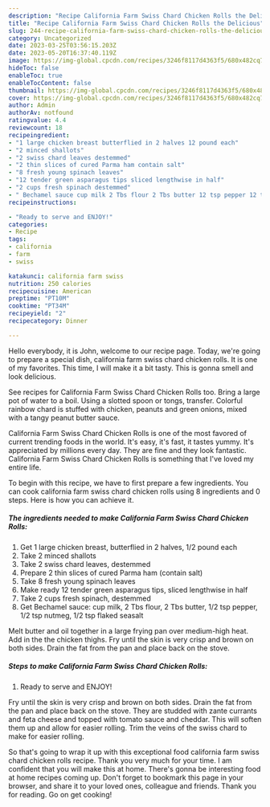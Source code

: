 ```yaml
---
description: "Recipe California Farm Swiss Chard Chicken Rolls the Delicious"
title: "Recipe California Farm Swiss Chard Chicken Rolls the Delicious"
slug: 244-recipe-california-farm-swiss-chard-chicken-rolls-the-delicious
category: Uncategorized
date: 2023-03-25T03:56:15.203Z
date: 2023-05-20T16:37:40.119Z
image: https://img-global.cpcdn.com/recipes/3246f8117d4363f5/680x482cq70/california-farm-swiss-chard-chicken-rolls-recipe-main-photo.jpg
hideToc: false
enableToc: true
enableTocContent: false
thumbnail: https://img-global.cpcdn.com/recipes/3246f8117d4363f5/680x482cq70/california-farm-swiss-chard-chicken-rolls-recipe-main-photo.jpg
cover: https://img-global.cpcdn.com/recipes/3246f8117d4363f5/680x482cq70/california-farm-swiss-chard-chicken-rolls-recipe-main-photo.jpg
author: Admin
authorAv: notfound
ratingvalue: 4.4
reviewcount: 18
recipeingredient:
- "1 large chicken breast butterflied in 2 halves 12 pound each"
- "2 minced shallots"
- "2 swiss chard leaves destemmed"
- "2 thin slices of cured Parma ham contain salt"
- "8 fresh young spinach leaves"
- "12 tender green asparagus tips sliced lengthwise in half"
- "2 cups fresh spinach destemmed"
- " Bechamel sauce cup milk 2 Tbs flour 2 Tbs butter 12 tsp pepper 12 tsp nutmeg 12 tsp flaked seasalt"
recipeinstructions:

- "Ready to serve and ENJOY!"
categories:
- Recipe
tags:
- california
- farm
- swiss

katakunci: california farm swiss 
nutrition: 250 calories
recipecuisine: American
preptime: "PT10M"
cooktime: "PT34M"
recipeyield: "2"
recipecategory: Dinner

---
```



Hello everybody, it is John, welcome to our recipe page. Today, we're going to prepare a special dish, california farm swiss chard chicken rolls. It is one of my favorites. This time, I will make it a bit tasty. This is gonna smell and look delicious.

See recipes for California Farm Swiss Chard Chicken Rolls too. Bring a large pot of water to a boil. Using a slotted spoon or tongs, transfer. Colorful rainbow chard is stuffed with chicken, peanuts and green onions, mixed with a tangy peanut butter sauce.

California Farm Swiss Chard Chicken Rolls is one of the most favored of current trending foods in the world. It's easy, it's fast, it tastes yummy. It's appreciated by millions every day. They are fine and they look fantastic. California Farm Swiss Chard Chicken Rolls is something that I've loved my entire life.


To begin with this recipe, we have to first prepare a few ingredients. You can cook california farm swiss chard chicken rolls using 8 ingredients and 0 steps. Here is how you can achieve it.

<!--inarticleads1-->

##### The ingredients needed to make California Farm Swiss Chard Chicken Rolls:

1. Get 1 large chicken breast, butterflied in 2 halves, 1/2 pound each
1. Take 2 minced shallots
1. Take 2 swiss chard leaves, destemmed
1. Prepare 2 thin slices of cured Parma ham (contain salt)
1. Take 8 fresh young spinach leaves
1. Make ready 12 tender green asparagus tips, sliced lengthwise in half
1. Take 2 cups fresh spinach, destemmed
1. Get  Bechamel sauce: cup milk, 2 Tbs flour, 2 Tbs butter, 1/2 tsp pepper, 1/2 tsp nutmeg, 1/2 tsp flaked seasalt


Melt butter and oil together in a large frying pan over medium-high heat. Add in the the chicken thighs. Fry until the skin is very crisp and brown on both sides. Drain the fat from the pan and place back on the stove. 

<!--inarticleads2-->

##### Steps to make California Farm Swiss Chard Chicken Rolls:


1. Ready to serve and ENJOY!

Fry until the skin is very crisp and brown on both sides. Drain the fat from the pan and place back on the stove. They are studded with zante currants and feta cheese and topped with tomato sauce and cheddar. This will soften them up and allow for easier rolling. Trim the veins of the swiss chard to make for easier rolling. 

So that's going to wrap it up with this exceptional food california farm swiss chard chicken rolls recipe. Thank you very much for your time. I am confident that you will make this at home. There's gonna be interesting food at home recipes coming up. Don't forget to bookmark this page in your browser, and share it to your loved ones, colleague and friends. Thank you for reading. Go on get cooking!
